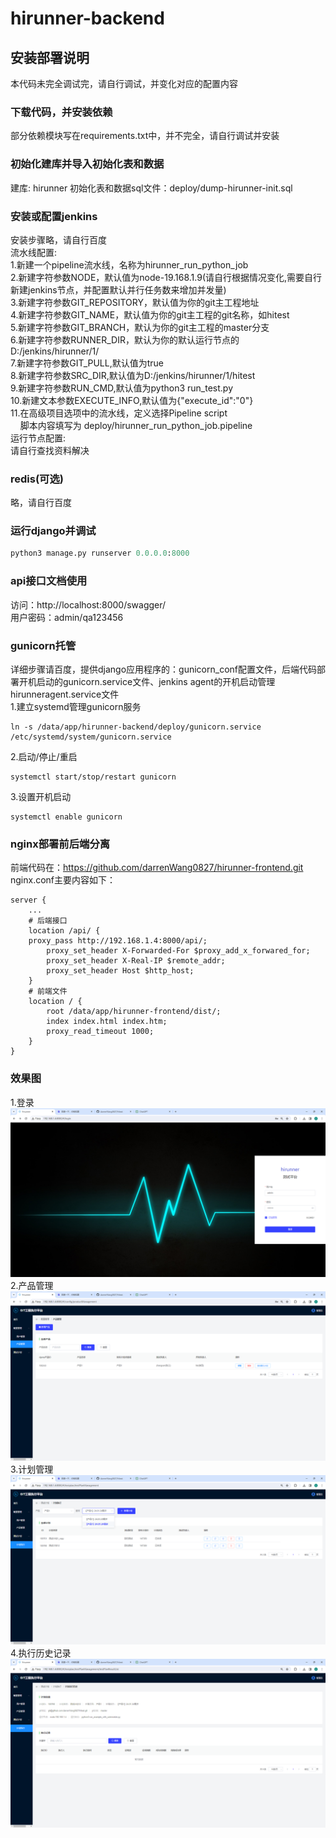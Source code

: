 # hirunner-backend

## 安装部署说明  
本代码未完全调试完，请自行调试，并变化对应的配置内容
### 下载代码，并安装依赖
部分依赖模块写在requirements.txt中，并不完全，请自行调试并安装

### 初始化建库并导入初始化表和数据
建库: hirunner
初始化表和数据sql文件：deploy/dump-hirunner-init.sql


### 安装或配置jenkins  
安装步骤略，请自行百度  
流水线配置:  
1.新建一个pipeline流水线，名称为hirunner_run_python_job  
2.新建字符参数NODE，默认值为node-19.168.1.9(请自行根据情况变化,需要自行新建jenkins节点，并配置默认并行任务数来增加并发量)  
3.新建字符参数GIT_REPOSITORY，默认值为你的git主工程地址  
4.新建字符参数GIT_NAME，默认值为你的git主工程的git名称，如hitest  
5.新建字符参数GIT_BRANCH，默认为你的git主工程的master分支  
6.新建字符参数RUNNER_DIR，默认为你的默认运行节点的D:/jenkins/hirunner/1/  
7.新建字符参数GIT_PULL,默认值为true  
8.新建字符参数SRC_DIR,默认值为D:/jenkins/hirunner/1/hitest  
9.新建字符参数RUN_CMD,默认值为python3 run_test.py  
10.新建文本参数EXECUTE_INFO,默认值为{"execute_id":"0"}  
11.在高级项目选项中的流水线，定义选择Pipeline script  
&nbsp;&nbsp;&nbsp;&nbsp;脚本内容填写为  deploy/hirunner_run_python_job.pipeline  
运行节点配置:  
请自行查找资料解决


### redis(可选)
略，请自行百度  

### 运行django并调试
```python
python3 manage.py runserver 0.0.0.0:8000
```

### api接口文档使用
访问：http://localhost:8000/swagger/  
用户密码：admin/qa123456

### gunicorn托管  
详细步骤请百度，提供django应用程序的：gunicorn_conf配置文件，后端代码部署开机启动的gunicorn.service文件、jenkins agent的开机启动管理hirunneragent.service文件   
1.建立systemd管理gunicorn服务  
```shell
ln -s /data/app/hirunner-backend/deploy/gunicorn.service /etc/systemd/system/gunicorn.service
```  
2.启动/停止/重启
```shell
systemctl start/stop/restart gunicorn
```  
3.设置开机启动
```shell
systemctl enable gunicorn  
```
### nginx部署前后端分离  
前端代码在：https://github.com/darrenWang0827/hirunner-frontend.git  
nginx.conf主要内容如下：  
```shell
server {  
    ...  
    # 后端接口
    location /api/ {  
    proxy_pass http://192.168.1.4:8000/api/;  
        proxy_set_header X-Forwarded-For $proxy_add_x_forwared_for;  
        proxy_set_header X-Real-IP $remote_addr;  
        proxy_set_header Host $http_host;
    }  
    # 前端文件
    location / {  
        root /data/app/hirunner-frontend/dist/;  
        index index.html index.htm;  
        proxy_read_timeout 1000;  
    }  
}
```
### 效果图  
1.登录  
![pics](README/login.png)
2.产品管理  
![pics](README/product.png)  
3.计划管理  
![pics](README/testplanL.png) 
4.执行历史记录  
![pics](README/history.png)